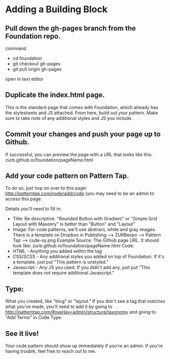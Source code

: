 # Adding a Building Block

## Pull down the gh-pages branch from the Foundation repo.
command 
- cd foundation
- git checkout gh-pages
- git pull origin gh-pages

open in text editor

## Duplicate the index.html page. 
This is the standard page that comes with Foundation, which already has the stylesheets and JS attached. From here, build out your pattern. Make sure to take note of any additional styles and JS you include. 

## Commit your changes and push your page up to Github. 
If successful, you can preview the page with a URL that looks like this: zurb.github.io/foundation/pageName.html

## Add your code pattern on Pattern Tap. 
To do so, just hop on over to this page: http://patterntap.com/node/add/code (you may need to be an admin to access this page.

Details you'll need to fill in:
- Title: Be descriptive. "Rounded Button with Gradient" or "Simple Grid Layout with Masonry" is better than "Button" and "Layout"
- Image: For code patterns, we'll use abstract, white and gray images.  There is a template on Dropbox in Publishing --> ZURBexpo --> Pattern Tap --> code-ss.png
Example Source: The Github page URL. It should look like: zurb.github.io/foundation/pageName.html 
Code: 
- HTML - Anything you added within the <body> tag
- CSS/SCSS - Any additional styles you added on top of Foundation. If it's a template, just put "This pattern is unstyled."
- Javascript - Any JS you used. If you didn't add any, just put "This template does not require additional Javascript."

## Type: 
What you created, like "blog" or "layout." If you don't see a tag that matches what you've made, you'll need to add it by going to http://patterntap.com/#overlay=admin/structure/taxonomy and going to "Add Terms" in Code Type

## See it live! 
Your code pattern should show up immediately if you're an admin. If you're having trouble, feel free to reach out to me.
